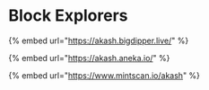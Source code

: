 # Block Explorers



{% embed url="https://akash.bigdipper.live/" %}

{% embed url="https://akash.aneka.io/" %}

{% embed url="https://www.mintscan.io/akash" %}



